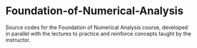 # Foundation-of-Numerical-Analysis
Source codes for the Foundation of Numerical Analysis course, developed in parallel with the lectures to practice and reinforce concepts taught by the instructor.
